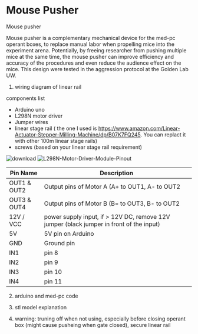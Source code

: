 # Mouse Pusher
Mouse pusher

Mouse pusher is a complementary mechanical device for the med-pc operant boxes, to replace manual labor when propelling mice into the experiment arena.  Potentially, by freeing researcher from pushing multiple mice at the same time, the mouse pusher can improve efficiency and accuracy of the procedures and even reduce the audience effect on the mice. This design were tested in the aggression protocol at the Golden Lab UW.  


1. wiring diagram of linear rail

components list 
- Arduino uno
- L298N motor driver
- Jumper wires
- linear stage rail ( the one I used is https://www.amazon.com/Linear-Actuator-Stepper-Milling-Machine/dp/B07K7FQ245. You can replact it with other 100m linear stage rails)
- screws (based on your linear stage rail requirement) 


![download](https://user-images.githubusercontent.com/50497030/128560163-14e39093-8887-4fcd-acfa-9625174d9f88.jpeg)
![L298N-Motor-Driver-Module-Pinout](https://user-images.githubusercontent.com/50497030/128560178-6c45ff88-263f-42a5-8d72-34e5c1ec1af2.png)


| Pin Name    | Description |
| ------------- | ------------- |
| OUT1 & OUT2  | Output pins of Motor A (A+ to OUT1, A- to OUT2 |
| OUT3 & OUT4  | Output pins of Motor B (B= to OUT3, B- to OUT2 |
| 12V / VCC    | power supply input, if > 12V DC, remove 12V jumper (black jumper in front of the input)|
| 5V | 5V pin on Arduino |
| GND | Ground pin |
| IN1 | pin 8 |
| IN2 | pin 9 |
| IN3 | pin 10 |
| IN4 | pin 11 |



2. arduino and med-pc code 


3. stl model explanation
4. warning: truning off when not using, especially before closing operant box (might cause pusheing when gate closed), secure linear rail 
